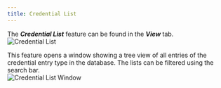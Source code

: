 ```yaml
---
title: Credential List
---
```

The ***Credential List*** feature can be found in the ***View*** tab.  
![Credential List](https://webdevolutions.azureedge.net/docs/en/rdm/mac/RDMMac0026.png) 

This feature opens a window showing a tree view of all entries of the credential entry type in the database. The lists can be filtered using the search bar.  
![Credential List Window](https://webdevolutions.azureedge.net/docs/en/rdm/mac/RDMMac0034.png) 

